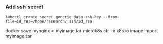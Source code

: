 

### Add ssh secret
```
kubectl create secret generic data-ssh-key --from-file=id_rsa=/home/research/.ssh/id_rsa
```

docker save mynginx > myimage.tar
microk8s.ctr -n k8s.io image import myimage.tar
